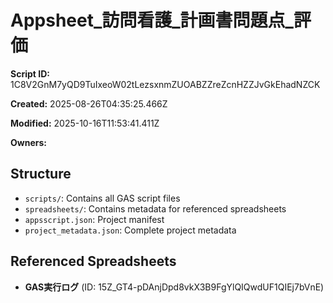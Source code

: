 # Appsheet_訪問看護_計画書問題点_評価

**Script ID:** 1C8V2GnM7yQD9TuIxeoW02tLezsxnmZUOABZZreZcnHZZJvGkEhadNZCK

**Created:** 2025-08-26T04:35:25.466Z

**Modified:** 2025-10-16T11:53:41.411Z

**Owners:** 

## Structure

- `scripts/`: Contains all GAS script files
- `spreadsheets/`: Contains metadata for referenced spreadsheets
- `appsscript.json`: Project manifest
- `project_metadata.json`: Complete project metadata

## Referenced Spreadsheets

- **GAS実行ログ** (ID: 15Z_GT4-pDAnjDpd8vkX3B9FgYlQIQwdUF1QIEj7bVnE)
